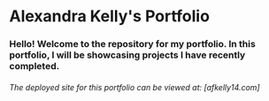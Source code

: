 # Alexandra Kelly's Portfolio

### Hello! Welcome to the repository for my portfolio. In this portfolio, I will be showcasing projects I have recently completed.

###### The deployed site for this portfolio can be viewed at: [afkelly14.com]

